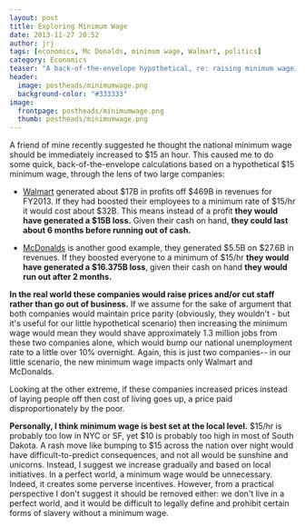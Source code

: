 ```yaml
---
layout: post
title: Exploring Minimum Wage
date: 2013-11-27 20:52
author: jrj
tags: [economics, Mc Donalds, minimum wage, Walmart, politics]
category: Economics
teaser: "A back-of-the-envelope hypothetical, re: raising minimum wage…"
header:
  image: postheads/minimumwage.png
  background-color: "#333333"
image: 
  frontpage: postheads/minimumwage.png
  thumb: postheads/minimumwage.png
---
```

<!---
![Exploring Minimum Wage](/assets/postheads/minimumwage.png "Exploring Minimum Wage")
-->

A friend of mine recently suggested he thought the national minimum wage should be immediately increased to $15 an hour. This caused me to do some quick, back-of-the-envelope calculations based on a hypothetical $15 minimum wage, through the lens of two large companies:

* [Walmart](https://www.google.com/finance?q=wmt&amp;ei=6LWWUqi6BOWtiQLIQA) generated about $17B in profits off $469B in revenues for FY2013. If they had boosted their employees to a minimum rate of $15/hr it would cost about $32B. This means instead of a profit **they would have generated a $15B loss.** Given their cash on hand, **they could last about 6 months before running out of cash.**

* [McDonalds](https://www.google.com/finance?q=mcd&amp;ei=CbaWUvDUHcKdiQKZMQ) is another good example, they generated $5.5B on $27.6B in revenues. If they boosted everyone to a minimum of $15/hr **they would have generated a $16.375B loss**, given their cash on hand **they would run out after 2 months.**

**In the real world these companies would raise prices and/or cut staff rather than go out of business.** If we assume for the sake of argument that both companies would maintain price parity (obviously, they wouldn't - but it's useful for our little hypothetical scenario) then increasing the minimum wage would mean they would shave approximately 1.3 million jobs from these two companies alone, which would bump our national unemployment rate to a little over 10% overnight. Again, this is just two companies-- in our little scenario, the new minimum wage impacts only Walmart and McDonalds.

Looking at the other extreme, if these companies increased prices instead of laying people off then cost of living goes up, a price paid disproportionately by the poor.

**Personally, I think minimum wage is best set at the local level.** $15/hr is probably too low in NYC or SF, yet $10 is probably too high in most of South Dakota. A rash move like bumping to $15 across the nation over night would have difficult-to-predict consequences, and not all would be sunshine and unicorns. Instead, I suggest we increase gradually and based on local initiatives. In a perfect world, a minimum wage would be unnecessary. Indeed, it creates some perverse incentives. However, from a practical perspective I don't suggest it should be removed either: we don't live in a perfect world, and it would be difficult to legally define and prohibit certain forms of slavery without a minimum wage.

